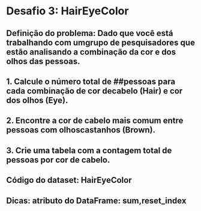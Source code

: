 # Desafio 3: HairEyeColor 
 

## Definição  do  problema:  Dado  que  você  está  trabalhando  com  umgrupo de pesquisadores que estão analisando a combinação da cor e dos olhos das pessoas.
## 1.  Calcule o número total de ##pessoas para cada combinação de cor decabelo (Hair) e cor dos olhos (Eye).
## 2.  Encontre a cor de cabelo mais comum entre pessoas com olhoscastanhos (Brown).
## 3. Crie uma tabela com a contagem total de pessoas por cor de cabelo.

## Código do dataset: HairEyeColor
## Dicas: atributo do DataFrame: sum,reset_index
 
 


